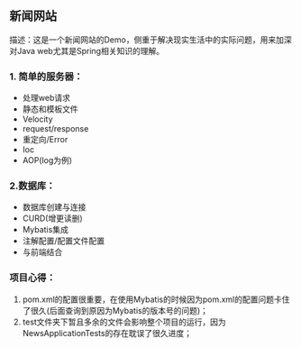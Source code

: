 ## 新闻网站
描述：这是一个新闻网站的Demo，侧重于解决现实生活中的实际问题，用来加深对Java web尤其是Spring相关知识的理解。
### 1. 简单的服务器：
- 处理web请求
- 静态和模板文件
- Velocity
- request/response
- 重定向/Error
- Ioc
- AOP(log为例)
### 2.数据库：
- 数据库创建与连接
- CURD(增更读删)
- Mybatis集成
- 注解配置/配置文件配置
- 与前端结合

### 项目心得：
1. pom.xml的配置很重要，在使用Mybatis的时候因为pom.xml的配置问题卡住了很久(后面查询到原因为Mybatis的版本号的问题)；
2. test文件夹下暂且多余的文件会影响整个项目的运行，因为NewsApplicationTests的存在耽误了很久进度；
